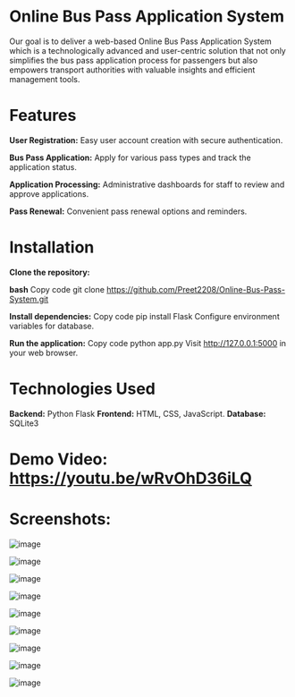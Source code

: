 # Online Bus Pass Application System
Our goal is to deliver a web-based Online Bus Pass Application System which is a technologically advanced and user-centric solution that not only simplifies the bus pass application process for passengers but also empowers transport authorities with valuable insights and efficient management tools.

# Features

**User Registration:** Easy user account creation with secure authentication.

**Bus Pass Application:** Apply for various pass types and track the application status.

**Application Processing:** Administrative dashboards for staff to review and approve applications.

**Pass Renewal:** Convenient pass renewal options and reminders.


# Installation
**Clone the repository:**

**bash**
Copy code
git clone https://github.com/Preet2208/Online-Bus-Pass-System.git

**Install dependencies:**
Copy code
pip install Flask
Configure environment variables for database.

**Run the application:**
Copy code
python app.py
Visit  http://127.0.0.1:5000 in your web browser.

# Technologies Used
**Backend:** Python Flask
**Frontend:** HTML, CSS, JavaScript.
**Database:** SQLite3

# Demo Video: https://youtu.be/wRvOhD36iLQ

# Screenshots:
![image](https://github.com/Preet2208/Online-Bus-Pass-System/assets/96931345/1d63f51e-2ea0-44a8-8520-6737c95dcadd)

![image](https://github.com/Preet2208/Online-Bus-Pass-System/assets/96931345/1c13705a-f092-4147-8e21-49df9e1e9649)

![image](https://github.com/Preet2208/Online-Bus-Pass-System/assets/96931345/7c44d0fa-4fb1-4c64-bc10-6567f29b4986)

![image](https://github.com/Preet2208/Online-Bus-Pass-System/assets/96931345/4775bcc5-5852-49a4-811a-9be3a266f3ad)

![image](https://github.com/Preet2208/Online-Bus-Pass-System/assets/96931345/c700ad95-350d-4051-a04b-0aea12e78e71)

![image](https://github.com/Preet2208/Online-Bus-Pass-System/assets/96931345/459d1b2a-52ca-49cb-85d8-c2034c3ffcab)

![image](https://github.com/Preet2208/Online-Bus-Pass-System/assets/96931345/e901e5f5-449e-4555-ac96-9840991a0f89)

![image](https://github.com/Preet2208/Online-Bus-Pass-System/assets/96931345/a433f9db-e089-4fd4-857a-a4ab7ea7132a)

![image](https://github.com/Preet2208/Online-Bus-Pass-System/assets/96931345/077e9554-e04a-4d1f-8f39-638db6be0fa2)
